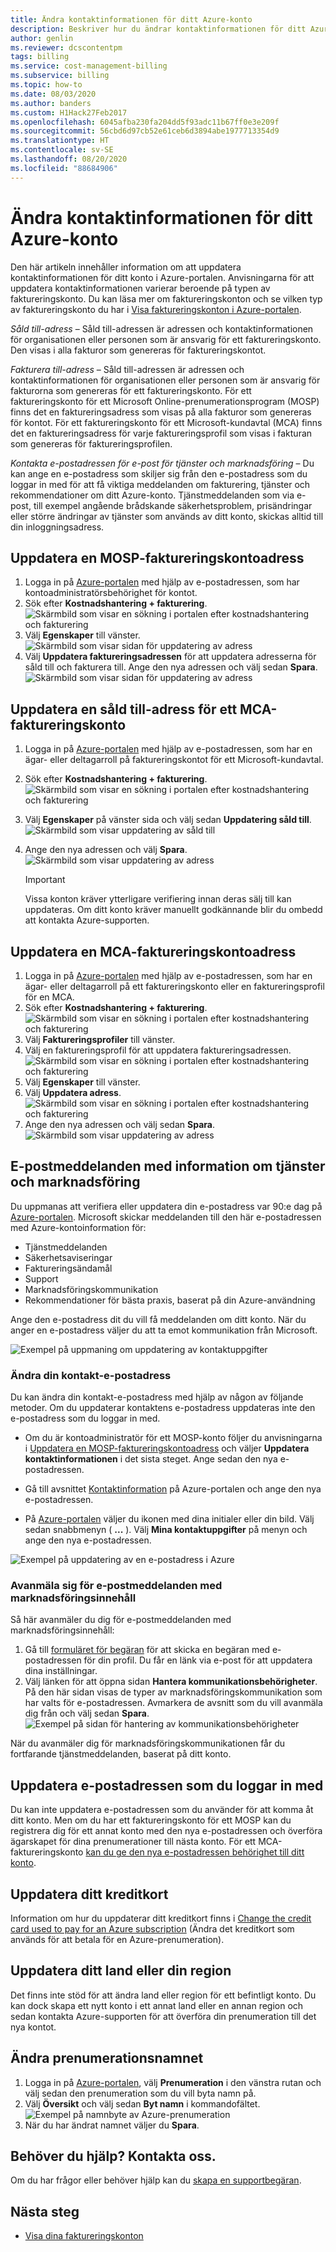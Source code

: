 ```yaml
---
title: Ändra kontaktinformationen för ditt Azure-konto
description: Beskriver hur du ändrar kontaktinformationen för ditt Azure-administratörskonto
author: genlin
ms.reviewer: dcscontentpm
tags: billing
ms.service: cost-management-billing
ms.subservice: billing
ms.topic: how-to
ms.date: 08/03/2020
ms.author: banders
ms.custom: H1Hack27Feb2017
ms.openlocfilehash: 6045afba230fa204dd5f93adc11b67ff0e3e209f
ms.sourcegitcommit: 56cbd6d97cb52e61ceb6d3894abe1977713354d9
ms.translationtype: HT
ms.contentlocale: sv-SE
ms.lasthandoff: 08/20/2020
ms.locfileid: "88684906"
---
```

# <a name="change-the-contact-information-for-your-azure-account"></a>Ändra kontaktinformationen för ditt Azure-konto

Den här artikeln innehåller information om att uppdatera kontaktinformationen för ditt konto i Azure-portalen. Anvisningarna för att uppdatera kontaktinformationen varierar beroende på typen av faktureringskonto. Du kan läsa mer om faktureringskonton och se vilken typ av faktureringskonto du har i [Visa faktureringskonton i Azure-portalen](view-all-accounts.md).

*Såld till-adress* – Såld till-adressen är adressen och kontaktinformationen för organisationen eller personen som är ansvarig för ett faktureringskonto. Den visas i alla fakturor som genereras för faktureringskontot.

*Fakturera till-adress* – Såld till-adressen är adressen och kontaktinformationen för organisationen eller personen som är ansvarig för fakturorna som genereras för ett faktureringskonto. För ett faktureringskonto för ett Microsoft Online-prenumerationsprogram (MOSP) finns det en faktureringsadress som visas på alla fakturor som genereras för kontot. För ett faktureringskonto för ett Microsoft-kundavtal (MCA) finns det en faktureringsadress för varje faktureringsprofil som visas i fakturan som genereras för faktureringsprofilen.

*Kontakta e-postadressen för e-post för tjänster och marknadsföring* – Du kan ange en e-postadress som skiljer sig från den e-postadress som du loggar in med för att få viktiga meddelanden om fakturering, tjänster och rekommendationer om ditt Azure-konto. Tjänstmeddelanden som via e-post, till exempel angående brådskande säkerhetsproblem, prisändringar eller större ändringar av tjänster som används av ditt konto, skickas alltid till din inloggningsadress.

## <a name="update-an-mosp-billing-account-address"></a>Uppdatera en MOSP-faktureringskontoadress

1. Logga in på [Azure-portalen](https://portal.azure.com/) med hjälp av e-postadressen, som har kontoadministratörsbehörighet för kontot.
1. Sök efter **Kostnadshantering + fakturering**.  
    ![Skärmbild som visar en sökning i portalen efter kostnadshantering och fakturering](./media/change-azure-account-profile/search-cmb.png)
1. Välj **Egenskaper** till vänster.  
    ![Skärmbild som visar sidan för uppdatering av adress](./media/change-azure-account-profile/update-contact-information-select-properties.png)
1. Välj **Uppdatera faktureringsadressen** för att uppdatera adresserna för såld till och fakturera till. Ange den nya adressen och välj sedan **Spara**.  
    ![Skärmbild som visar sidan för uppdatering av adress](./media/change-azure-account-profile/update-contact-information-mosp.png)

## <a name="update-an-mca-billing-account-sold-to-address"></a>Uppdatera en såld till-adress för ett MCA-faktureringskonto

1. Logga in på [Azure-portalen](https://portal.azure.com/) med hjälp av e-postadressen, som har en ägar- eller deltagarroll på faktureringskontot för ett Microsoft-kundavtal.
1. Sök efter **Kostnadshantering + fakturering**.  
    ![Skärmbild som visar en sökning i portalen efter kostnadshantering och fakturering](./media/change-azure-account-profile/search-cmb.png)
1. Välj **Egenskaper** på vänster sida och välj sedan **Uppdatering såld till**.  
    ![Skärmbild som visar uppdatering av såld till](./media/change-azure-account-profile/update-sold-to-list-properties-mca.png)
1. Ange den nya adressen och välj **Spara**.  
    ![Skärmbild som visar uppdatering av adress](./media/change-azure-account-profile/update-sold-to-save-mca.png)

    > [!IMPORTANT]
    > Vissa konton kräver ytterligare verifiering innan deras sälj till kan uppdateras. Om ditt konto kräver manuellt godkännande blir du ombedd att kontakta Azure-supporten.

## <a name="update-an-mca-billing-account-address"></a>Uppdatera en MCA-faktureringskontoadress

1. Logga in på [Azure-portalen](https://portal.azure.com/) med hjälp av e-postadressen, som har en ägar- eller deltagarroll på ett faktureringskonto eller en faktureringsprofil för en MCA.
1. Sök efter **Kostnadshantering + fakturering**.  
    ![Skärmbild som visar en sökning i portalen efter kostnadshantering och fakturering](./media/change-azure-account-profile/search-cmb.png)
1. Välj **Faktureringsprofiler** till vänster.
1. Välj en faktureringsprofil för att uppdatera faktureringsadressen.  
    ![Skärmbild som visar en sökning i portalen efter kostnadshantering och fakturering](./media/change-azure-account-profile/update-bill-to-list-profiles-mca.png)
1. Välj **Egenskaper** till vänster.
1. Välj **Uppdatera adress**.  
    ![Skärmbild som visar en sökning i portalen efter kostnadshantering och fakturering](./media/change-azure-account-profile/update-bill-to-list-properties-mca.png)
1. Ange den nya adressen och välj sedan **Spara**.  
    ![Skärmbild som visar uppdatering av adress](./media/change-azure-account-profile/update-bill-to-save-mca.png)

## <a name="service-and-marketing-emails"></a>E-postmeddelanden med information om tjänster och marknadsföring

Du uppmanas att verifiera eller uppdatera din e-postadress var 90:e dag på [Azure-portalen](https://portal.azure.com). Microsoft skickar meddelanden till den här e-postadressen med Azure-kontoinformation för:

- Tjänstmeddelanden
- Säkerhetsaviseringar
- Faktureringsändamål
- Support
- Marknadsföringskommunikation
- Rekommendationer för bästa praxis, baserat på din Azure-användning

Ange den e-postadress dit du vill få meddelanden om ditt konto. När du anger en e-postadress väljer du att ta emot kommunikation från Microsoft.

![Exempel på uppmaning om uppdatering av kontaktuppgifter](./media/change-azure-account-profile/update-contact-information.png)

### <a name="change-your-contact-email-address"></a>Ändra din kontakt-e-postadress

Du kan ändra din kontakt-e-postadress med hjälp av någon av följande metoder. Om du uppdaterar kontaktens e-postadress uppdateras inte den e-postadress som du loggar in med.

* Om du är kontoadministratör för ett MOSP-konto följer du anvisningarna i [Uppdatera en MOSP-faktureringskontoadress](#update-an-mosp-billing-account-address) och väljer **Uppdatera kontaktinformationen** i det sista steget. Ange sedan den nya e-postadressen.

* Gå till avsnittet [Kontaktinformation](https://portal.azure.com/#blade/HubsExtension/ContactInfoBlade) på Azure-portalen och ange den nya e-postadressen. 

* På [Azure-portalen](https://portal.azure.com/#blade/HubsExtension/ContactInfoBlade) väljer du ikonen med dina initialer eller din bild. Välj sedan snabbmenyn ( **...** ). Välj **Mina kontaktuppgifter** på menyn och ange den nya e-postadressen.

![Exempel på uppdatering av en e-postadress i Azure](./media/change-azure-account-profile/azure-contact-information.png)

### <a name="opt-out-of-marketing-emails"></a>Avanmäla sig för e-postmeddelanden med marknadsföringsinnehåll

Så här avanmäler du dig för e-postmeddelanden med marknadsföringsinnehåll:

1. Gå till [formuläret för begäran](https://account.microsoft.com/profile/permissions-link-request) för att skicka en begäran med e-postadressen för din profil. Du får en länk via e-post för att uppdatera dina inställningar.
1. Välj länken för att öppna sidan **Hantera kommunikationsbehörigheter**. På den här sidan visas de typer av marknadsföringskommunikation som har valts för e-postadressen. Avmarkera de avsnitt som du vill avanmäla dig från och välj sedan **Spara**.  
    ![Exempel på sidan för hantering av kommunikationsbehörigheter](./media/change-azure-account-profile/manage-communication-permissions.png)

När du avanmäler dig för marknadsföringskommunikationen får du fortfarande tjänstmeddelanden, baserat på ditt konto.

## <a name="update-the-email-address-that-you-sign-in-with"></a>Uppdatera e-postadressen som du loggar in med

Du kan inte uppdatera e-postadressen som du använder för att komma åt ditt konto. Men om du har ett faktureringskonto för ett MOSP kan du registrera dig för ett annat konto med den nya e-postadressen och överföra ägarskapet för dina prenumerationer till nästa konto. För ett MCA-faktureringskonto [kan du ge den nya e-postadressen behörighet till ditt konto](understand-mca-roles.md#manage-billing-roles-in-the-azure-portal).

## <a name="update-your-credit-card"></a>Uppdatera ditt kreditkort

Information om hur du uppdaterar ditt kreditkort finns i [Change the credit card used to pay for an Azure subscription](change-credit-card.md) (Ändra det kreditkort som används för att betala för en Azure-prenumeration).

## <a name="update-your-country-or-region"></a>Uppdatera ditt land eller din region

Det finns inte stöd för att ändra land eller region för ett befintligt konto. Du kan dock skapa ett nytt konto i ett annat land eller en annan region och sedan kontakta Azure-supporten för att överföra din prenumeration till det nya kontot.

## <a name="change-the-subscription-name"></a>Ändra prenumerationsnamnet

1. Logga in på [Azure-portalen](https://portal.azure.com), välj **Prenumeration** i den vänstra rutan och välj sedan den prenumeration som du vill byta namn på.
1. Välj **Översikt** och välj sedan **Byt namn** i kommandofältet.  
    ![Exempel på namnbyte av Azure-prenumeration](./media/change-azure-account-profile/rename-sub.png)
1. När du har ändrat namnet väljer du **Spara**.

## <a name="need-help-contact-us"></a>Behöver du hjälp? Kontakta oss.

Om du har frågor eller behöver hjälp kan du [skapa en supportbegäran](https://go.microsoft.com/fwlink/?linkid=2083458).

## <a name="next-steps"></a>Nästa steg

- [Visa dina faktureringskonton](view-all-accounts.md)
